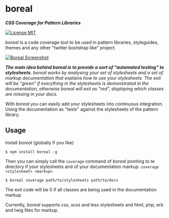 # boreal

**_CSS Coverage for Pattern Libraries_**

[![License MIT](http://img.shields.io/badge/license-MIT-blue.svg)](http://opensource.org/licenses/MIT)

_boreal_ is a code coverage tool to be used in pattern libraries, styleguides, themes and any other "twitter bootstrap like" project.

[![Boreal Screenshot](https://dl.dropboxusercontent.com/u/12506137/libs_bundles/boreal_usage.png)](https://dl.dropboxusercontent.com/u/12506137/libs_bundles/boreal_usage.png)

_**The main idea behind boreal is to provide a sort of "automated testing" to stylesheets.** boreal works by analysing your set of stylesheets and a set of markup documentation that explains how to use your stylesheets. The exit will be "green" if everything in the stylesheets is demonstrated in the documentation, otherwise boreal will exit as "red", displaying which classes are missing in your docs._

With _boreal_ you can easily add your stylesheets into continuous integration. Using the documentation as "tests" against the stylesheets of the pattern library.

## Usage

Install _boreal_ (globally if you like)

```
$ npm install boreal -g
```

Then you can simply call the `coverage` command of _boreal_ pointing to te directory if your stylesheets and of your documentation markup: `coverage <stylesheet> <markup>`

```
$ boreal coverage path/to/stylesheets path/to/docs
```

The exit code will be 0 if all classes are being used in the documentation markup

Currently, _boreal_ supports css, scss and less stylesheets and html, php, erb and twig files for markup.
